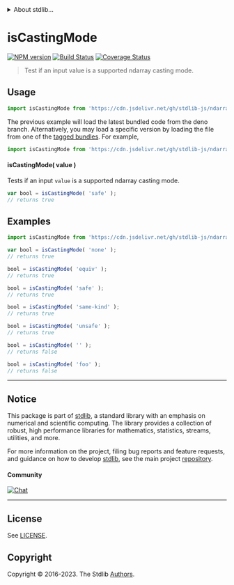 <!--

@license Apache-2.0

Copyright (c) 2018 The Stdlib Authors.

Licensed under the Apache License, Version 2.0 (the "License");
you may not use this file except in compliance with the License.
You may obtain a copy of the License at

   http://www.apache.org/licenses/LICENSE-2.0

Unless required by applicable law or agreed to in writing, software
distributed under the License is distributed on an "AS IS" BASIS,
WITHOUT WARRANTIES OR CONDITIONS OF ANY KIND, either express or implied.
See the License for the specific language governing permissions and
limitations under the License.

-->


<details>
  <summary>
    About stdlib...
  </summary>
  <p>We believe in a future in which the web is a preferred environment for numerical computation. To help realize this future, we've built stdlib. stdlib is a standard library, with an emphasis on numerical and scientific computation, written in JavaScript (and C) for execution in browsers and in Node.js.</p>
  <p>The library is fully decomposable, being architected in such a way that you can swap out and mix and match APIs and functionality to cater to your exact preferences and use cases.</p>
  <p>When you use stdlib, you can be absolutely certain that you are using the most thorough, rigorous, well-written, studied, documented, tested, measured, and high-quality code out there.</p>
  <p>To join us in bringing numerical computing to the web, get started by checking us out on <a href="https://github.com/stdlib-js/stdlib">GitHub</a>, and please consider <a href="https://opencollective.com/stdlib">financially supporting stdlib</a>. We greatly appreciate your continued support!</p>
</details>

# isCastingMode

[![NPM version][npm-image]][npm-url] [![Build Status][test-image]][test-url] [![Coverage Status][coverage-image]][coverage-url] <!-- [![dependencies][dependencies-image]][dependencies-url] -->

> Test if an input value is a supported ndarray casting mode.

<!-- Section to include introductory text. Make sure to keep an empty line after the intro `section` element and another before the `/section` close. -->

<section class="intro">

</section>

<!-- /.intro -->

<!-- Package usage documentation. -->



<section class="usage">

## Usage

```javascript
import isCastingMode from 'https://cdn.jsdelivr.net/gh/stdlib-js/ndarray-base-assert-is-casting-mode@deno/mod.js';
```
The previous example will load the latest bundled code from the deno branch. Alternatively, you may load a specific version by loading the file from one of the [tagged bundles](https://github.com/stdlib-js/ndarray-base-assert-is-casting-mode/tags). For example,

```javascript
import isCastingMode from 'https://cdn.jsdelivr.net/gh/stdlib-js/ndarray-base-assert-is-casting-mode@v0.1.0-deno/mod.js';
```

#### isCastingMode( value )

Tests if an input `value` is a supported ndarray casting mode.

```javascript
var bool = isCastingMode( 'safe' );
// returns true
```

</section>

<!-- /.usage -->

<!-- Package usage notes. Make sure to keep an empty line after the `section` element and another before the `/section` close. -->

<section class="notes">

</section>

<!-- /.notes -->

<!-- Package usage examples. -->

<section class="examples">

## Examples

<!-- eslint no-undef: "error" -->

```javascript
import isCastingMode from 'https://cdn.jsdelivr.net/gh/stdlib-js/ndarray-base-assert-is-casting-mode@deno/mod.js';

var bool = isCastingMode( 'none' );
// returns true

bool = isCastingMode( 'equiv' );
// returns true

bool = isCastingMode( 'safe' );
// returns true

bool = isCastingMode( 'same-kind' );
// returns true

bool = isCastingMode( 'unsafe' );
// returns true

bool = isCastingMode( '' );
// returns false

bool = isCastingMode( 'foo' );
// returns false
```

</section>

<!-- /.examples -->

<!-- Section to include cited references. If references are included, add a horizontal rule *before* the section. Make sure to keep an empty line after the `section` element and another before the `/section` close. -->

<section class="references">

</section>

<!-- /.references -->

<!-- Section for related `stdlib` packages. Do not manually edit this section, as it is automatically populated. -->

<section class="related">

</section>

<!-- /.related -->

<!-- Section for all links. Make sure to keep an empty line after the `section` element and another before the `/section` close. -->


<section class="main-repo" >

* * *

## Notice

This package is part of [stdlib][stdlib], a standard library with an emphasis on numerical and scientific computing. The library provides a collection of robust, high performance libraries for mathematics, statistics, streams, utilities, and more.

For more information on the project, filing bug reports and feature requests, and guidance on how to develop [stdlib][stdlib], see the main project [repository][stdlib].

#### Community

[![Chat][chat-image]][chat-url]

---

## License

See [LICENSE][stdlib-license].


## Copyright

Copyright &copy; 2016-2023. The Stdlib [Authors][stdlib-authors].

</section>

<!-- /.stdlib -->

<!-- Section for all links. Make sure to keep an empty line after the `section` element and another before the `/section` close. -->

<section class="links">

[npm-image]: http://img.shields.io/npm/v/@stdlib/ndarray-base-assert-is-casting-mode.svg
[npm-url]: https://npmjs.org/package/@stdlib/ndarray-base-assert-is-casting-mode

[test-image]: https://github.com/stdlib-js/ndarray-base-assert-is-casting-mode/actions/workflows/test.yml/badge.svg?branch=v0.1.0
[test-url]: https://github.com/stdlib-js/ndarray-base-assert-is-casting-mode/actions/workflows/test.yml?query=branch:v0.1.0

[coverage-image]: https://img.shields.io/codecov/c/github/stdlib-js/ndarray-base-assert-is-casting-mode/main.svg
[coverage-url]: https://codecov.io/github/stdlib-js/ndarray-base-assert-is-casting-mode?branch=main

<!--

[dependencies-image]: https://img.shields.io/david/stdlib-js/ndarray-base-assert-is-casting-mode.svg
[dependencies-url]: https://david-dm.org/stdlib-js/ndarray-base-assert-is-casting-mode/main

-->

[chat-image]: https://img.shields.io/gitter/room/stdlib-js/stdlib.svg
[chat-url]: https://app.gitter.im/#/room/#stdlib-js_stdlib:gitter.im

[stdlib]: https://github.com/stdlib-js/stdlib

[stdlib-authors]: https://github.com/stdlib-js/stdlib/graphs/contributors

[umd]: https://github.com/umdjs/umd
[es-module]: https://developer.mozilla.org/en-US/docs/Web/JavaScript/Guide/Modules

[deno-url]: https://github.com/stdlib-js/ndarray-base-assert-is-casting-mode/tree/deno
[umd-url]: https://github.com/stdlib-js/ndarray-base-assert-is-casting-mode/tree/umd
[esm-url]: https://github.com/stdlib-js/ndarray-base-assert-is-casting-mode/tree/esm
[branches-url]: https://github.com/stdlib-js/ndarray-base-assert-is-casting-mode/blob/main/branches.md

[stdlib-license]: https://raw.githubusercontent.com/stdlib-js/ndarray-base-assert-is-casting-mode/main/LICENSE

</section>

<!-- /.links -->
